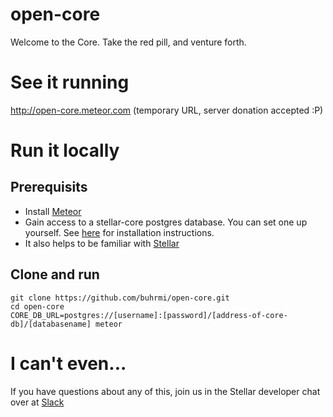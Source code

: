 # open-core
Welcome to the Core. Take the red pill, and venture forth.

# See it running
http://open-core.meteor.com (temporary URL, server donation accepted :P)

# Run it locally

## Prerequisits

* Install [Meteor](http://meteor.com/install)
* Gain access to a stellar-core postgres database. You can set one up yourself. See [here](https://github.com/stellar/stellar-core/blob/master/INSTALL.md) for installation instructions.
* It also helps to be familiar with [Stellar](https://www.stellar.org/galaxy/)

## Clone and run

    git clone https://github.com/buhrmi/open-core.git
    cd open-core
    CORE_DB_URL=postgres://[username]:[password]/[address-of-core-db]/[databasename] meteor

# I can't even...

If you have questions about any of this, join us in the Stellar developer chat over at [Slack](https://stellar-public.slack.com/messages/dev/)
